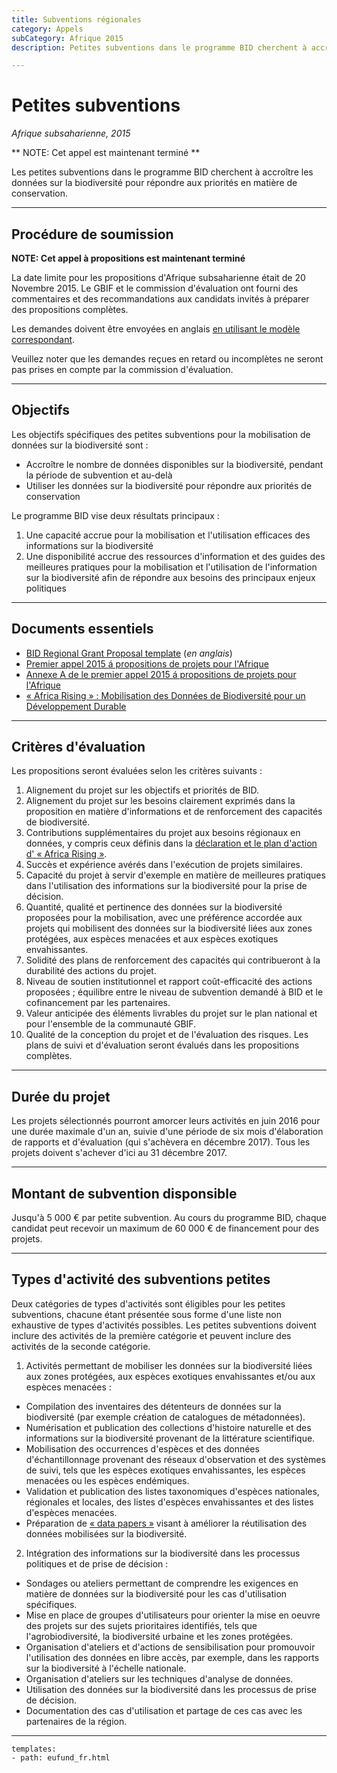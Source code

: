 ```yaml
---
title: Subventions régionales
category: Appels
subCategory: Afrique 2015
description: Petites subventions dans le programme BID cherchent à accroître les données sur la biodiversité pour répondre aux priorités en matière de conservation.

---
```

# Petites subventions

_Afrique subsaharienne, 2015_

** NOTE: Cet appel est maintenant terminé ** 

Les petites subventions dans le programme BID cherchent à accroître les données sur la biodiversité pour répondre aux priorités en matière de conservation.

-----------------------

## Procédure de soumission

**NOTE: Cet appel à propositions est maintenant terminé** 

La date limite pour les propositions d'Afrique subsaharienne était de 20 Novembre 2015. Le GBIF et le commission d'évaluation ont fourni des commentaires et des recommandations aux candidats invités à préparer des propositions complètes. 

Les demandes doivent être envoyées en anglais [en utilisant le modèle correspondant](http://www.gbif.org/sites/default/files/gbif_project/files/BID-Small-Grant-Template_0.doc).

Veuillez noter que les demandes reçues en retard ou incomplètes ne seront pas prises en compte par la commission d'évaluation.

-----------------------

## Objectifs

Les objectifs spécifiques des petites subventions pour la mobilisation de données sur la biodiversité sont :

+ Accroître le nombre de données disponibles sur la biodiversité, pendant la période de subvention et au-delà
+ Utiliser les données sur la biodiversité pour répondre aux priorités de conservation

Le programme BID vise deux résultats principaux :

1. Une capacité accrue pour la mobilisation et l'utilisation efficaces des informations sur la biodiversité
2. Une disponibilité accrue des ressources d'information et des guides des meilleures pratiques pour la mobilisation et l'utilisation de l'information sur la biodiversité afin de répondre aux besoins des principaux enjeux politiques

-----------------------

## Documents essentiels

+ [BID Regional Grant Proposal template](http://www.gbif.org/sites/default/files/gbif_project/files/BID-Small-Grant-Template_0.doc) (*en anglais*)
+ [Premier appel 2015 á propositions de projets pour l'Afrique](http://www.gbif.org/sites/default/files/gbif_project/files/Appel_2015_a_propositions_de_projets_pour_l_Afrique_0.pdf)
+ [Annexe A de le premier appel 2015 á propositions de projets pour l'Afrique](http://www.gbif.org/sites/default/files/gbif_project/files/Annexe_A_de_l_appel-2015_a_propositions_de_projets_pour_l_Afrique_du_programme_BID_0.pdf) 
+ [« Africa Rising » : Mobilisation des Données de Biodiversité pour un Développement Durable](http://www.gbif.org/sites/default/files/gbif_event/files/AfricaRising-Declaration-FR.pdf)

-----------------------

## Critères d'évaluation

Les propositions seront évaluées selon les critères suivants :

1. Alignement du projet sur les objectifs et priorités de BID.
2. Alignement du projet sur les besoins clairement exprimés dans la proposition en matière d'informations et de renforcement des capacités de biodiversité.
3. Contributions supplémentaires du projet aux besoins régionaux en données, y compris ceux définis dans la [déclaration et le plan d'action d' « Africa Rising »](http://www.gbif.org/sites/default/files/gbif_event/files/AfricaRising-Declaration-FR.pdf).
4. Succès et expérience avérés dans l'exécution de projets similaires.
5. Capacité du projet à servir d'exemple en matière de meilleures pratiques dans l'utilisation des informations sur la biodiversité pour la prise de décision.
6. Quantité, qualité et pertinence des données sur la biodiversité proposées pour la mobilisation, avec une préférence accordée aux projets qui mobilisent des données sur la biodiversité liées aux zones protégées, aux espèces menacées et aux espèces exotiques envahissantes.
7. Solidité des plans de renforcement des capacités qui contribueront à la durabilité des actions du projet.
8. Niveau de soutien institutionnel et rapport coût-efficacité des actions proposées ; équilibre entre le niveau de subvention demandé à BID et le cofinancement par les partenaires.
9. Valeur anticipée des éléments livrables du projet sur le plan national et pour l'ensemble de la communauté GBIF.
10. Qualité de la conception du projet et de l'évaluation des risques. Les plans de suivi et d'évaluation seront évalués dans les propositions complètes.

-----------------------

## Durée du projet

Les projets sélectionnés pourront amorcer leurs activités en juin 2016 pour une durée maximale d'un an, suivie d'une période de six mois d'élaboration de rapports et d'évaluation (qui s'achèvera en décembre 2017). Tous les projets doivent s'achever d'ici au 31 décembre 2017. 

-----------------------

## Montant de subvention disponsible

Jusqu'à 5 000 € par petite subvention. Au cours du programme BID, chaque candidat peut recevoir un maximum de 60 000 € de financement pour des projets. 

-----------------------

## Types d'activité des subventions petites

Deux catégories de types d'activités sont éligibles pour les petites subventions, chacune étant présentée sous forme d'une liste non exhaustive de types d'activités possibles. Les petites subventions doivent inclure des activités de la première catégorie et peuvent inclure des activités de la seconde catégorie.

1. Activités permettant de mobiliser les données sur la biodiversité liées aux zones protégées, aux espèces exotiques envahissantes et/ou aux espèces menacées :
+ Compilation des inventaires des détenteurs de données sur la biodiversité (par exemple création de catalogues de métadonnées).
+ Numérisation et publication des collections d'histoire naturelle et des informations sur la biodiversité provenant de la littérature scientifique.
+ Mobilisation des occurrences d'espèces et des données d'échantillonnage provenant des réseaux d'observation et des systèmes de suivi, tels que les espèces exotiques envahissantes, les espèces menacées ou les espèces endémiques.
+ Validation et publication des listes taxonomiques d'espèces nationales, régionales et locales, des listes d'espèces envahissantes et des listes d'espèces menacées.
+ Préparation de [« data papers »](http://www.gbif.org/publishing-data/data-papers) visant à améliorer la réutilisation des données mobilisées sur la biodiversité.

2. Intégration des informations sur la biodiversité dans les processus politiques et de prise de décision :
+ Sondages ou ateliers permettant de comprendre les exigences en matière de données sur la biodiversité pour les cas d'utilisation spécifiques.
+ Mise en place de groupes d'utilisateurs pour orienter la mise en oeuvre des projets sur des sujets prioritaires identifiés, tels que l'agrobiodiversité, la biodiversité urbaine et les zones protégées.
+ Organisation d'ateliers et d'actions de sensibilisation pour promouvoir l'utilisation des données en libre accès, par exemple, dans les rapports sur la biodiversité à l'échelle nationale.
+ Organisation d'ateliers sur les techniques d'analyse de données.
+ Utilisation des données sur la biodiversité dans les processus de prise de décision.
+ Documentation des cas d'utilisation et partage de ces cas avec les partenaires de la région.


------

```styledYaml
templates:
- path: eufund_fr.html
```
